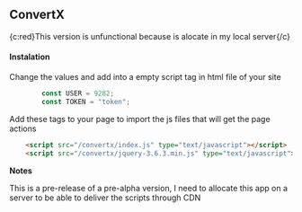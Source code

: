 ## ConvertX

{c:red}This version is unfunctional because is alocate in my local server{/c}

#### Instalation


Change the values and add into a empty script tag in html file of your site
```javascript 
        const USER = 9282;
        const TOKEN = "token";
```


Add these tags to your page to import the js files that will get the page actions
```HTML
    <script src="/convertx/index.js" type="text/javascript"></script>
    <script src="/convertx/jquery-3.6.3.min.js" type="text/javascript"></script>
```

**Notes**

This is a pre-release of a pre-alpha version, I need to allocate this app on a server to be able to deliver the scripts through CDN 

